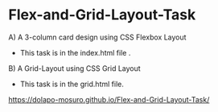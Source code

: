 # Flex-and-Grid-Layout-Task
A) A 3-column card design using CSS Flexbox  Layout
- This task is in the index.html file .

B) A Grid-Layout using CSS Grid Layout  

- This task is in the grid.html file.

https://dolapo-mosuro.github.io/Flex-and-Grid-Layout-Task/

